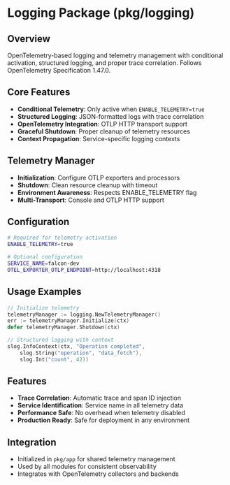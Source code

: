 # Logging Package (pkg/logging)

## Overview
OpenTelemetry-based logging and telemetry management with conditional activation, structured logging, and proper trace correlation. Follows OpenTelemetry Specification 1.47.0.

## Core Features
- **Conditional Telemetry**: Only active when `ENABLE_TELEMETRY=true`
- **Structured Logging**: JSON-formatted logs with trace correlation
- **OpenTelemetry Integration**: OTLP HTTP transport support
- **Graceful Shutdown**: Proper cleanup of telemetry resources
- **Context Propagation**: Service-specific logging contexts

## Telemetry Manager
- **Initialization**: Configure OTLP exporters and processors
- **Shutdown**: Clean resource cleanup with timeout
- **Environment Awareness**: Respects ENABLE_TELEMETRY flag
- **Multi-Transport**: Console and OTLP HTTP support

## Configuration
```bash
# Required for telemetry activation
ENABLE_TELEMETRY=true

# Optional configuration
SERVICE_NAME=falcon-dev
OTEL_EXPORTER_OTLP_ENDPOINT=http://localhost:4318
```

## Usage Examples
```go
// Initialize telemetry
telemetryManager := logging.NewTelemetryManager()
err := telemetryManager.Initialize(ctx)
defer telemetryManager.Shutdown(ctx)

// Structured logging with context
slog.InfoContext(ctx, "Operation completed", 
    slog.String("operation", "data_fetch"),
    slog.Int("count", 42))
```

## Features
- **Trace Correlation**: Automatic trace and span ID injection
- **Service Identification**: Service name in all telemetry data
- **Performance Safe**: No overhead when telemetry disabled
- **Production Ready**: Safe for deployment in any environment

## Integration
- Initialized in `pkg/app` for shared telemetry management
- Used by all modules for consistent observability
- Integrates with OpenTelemetry collectors and backends